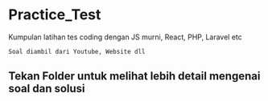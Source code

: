 # Practice_Test
Kumpulan latihan tes coding dengan JS murni, React, PHP, Laravel etc

`Soal diambil dari Youtube, Website dll`

## Tekan Folder untuk melihat lebih detail mengenai soal dan solusi
